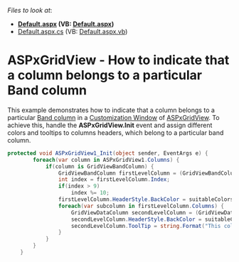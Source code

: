 <!-- default file list -->
*Files to look at*:

* **[Default.aspx](./CS/WebSite1/Default.aspx) (VB: [Default.aspx](./VB/WebSite1/Default.aspx))**
* [Default.aspx.cs](./CS/WebSite1/Default.aspx.cs) (VB: [Default.aspx.vb](./VB/WebSite1/Default.aspx.vb))
<!-- default file list end -->
# ASPxGridView - How to indicate that a column belongs to a particular Band column


<p>This example demonstrates how to indicate that a column belongs to a particular <a href="https://demos.devexpress.com/aspxgridviewdemos/Columns/Bands.aspx">Band column</a> in a <a href="https://documentation.devexpress.com/AspNet/3734/ASP-NET-WebForms-Controls/Grid-View/Concepts/Data-Representation-Basics/Customization-Window">Customization Window</a> of <a href="https://documentation.devexpress.com/AspNet/DevExpress.Web.ASPxGridView.class">ASPxGridView</a>. To achieve this, handle the <strong>ASPxGridView.Init</strong> event and assign different colors and tooltips to columns headers, which belong to a particular band column.</p>


```cs
protected void ASPxGridView1_Init(object sender, EventArgs e) {
        foreach(var column in ASPxGridView1.Columns) {
            if(column is GridViewBandColumn) {
                GridViewBandColumn firstLevelColumn = (GridViewBandColumn)column;
                int index = firstLevelColumn.Index;
                if(index > 9)
                    index %= 10;
                firstLevelColumn.HeaderStyle.BackColor = suitableColors[index];
                foreach(var subcolumn in firstLevelColumn.Columns) {
                    GridViewDataColumn secondLevelColumn = (GridViewDataColumn)subcolumn;
                    secondLevelColumn.HeaderStyle.BackColor = suitableColors[index];
                    secondLevelColumn.ToolTip = string.Format("This column belongs to {0} column", firstLevelColumn.Caption.ToString());
                }
            }
        }
    }
```



<br/>


